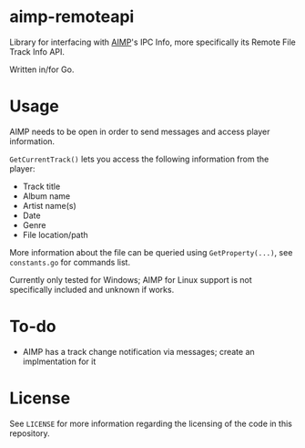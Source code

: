 # aimp-remoteapi

Library for interfacing with [AIMP](https://aimp.ru)'s IPC Info, more specifically its Remote File Track Info API.

Written in/for Go.

# Usage

AIMP needs to be open in order to send messages and access player information.

`GetCurrentTrack()` lets you access the following information from the player:

-   Track title
-   Album name
-   Artist name(s)
-   Date
-   Genre
-   File location/path

More information about the file can be queried using `GetProperty(...)`, see `constants.go` for commands list.

Currently only tested for Windows; AIMP for Linux support is not specifically included and unknown if works.

# To-do

-   AIMP has a track change notification via messages; create an implmentation for it

# License

See `LICENSE` for more information regarding the licensing of the code in this repository.
